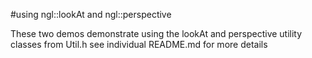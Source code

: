 #using ngl::lookAt and ngl::perspective

These two demos demonstrate using the lookAt and perspective utility classes from Util.h see individual README.md for more details